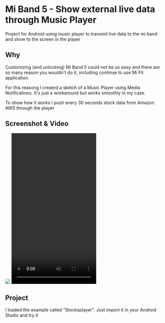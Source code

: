 # Mi Band 5 - Show external live data through Music Player
Project for Android using music player to transmit live data to the mi band and show to the screen in the player

## Why
Customizing (and unlocking) Mi Band 5 could not be so easy and there are so many reason you wouldn't do it, including continue to use Mi Fit application.

For this reasong I created a sketch of a Music Player using Media Notifications. It's just a workaround but works smoothly in my case.

To show how it works I push every 30 seconds stock data from Amazon AWS through the player

## Screenshot & Video
<img src="https://cyberdynamic.eu/Mi-Band-5-Show-External-Live-Data/image.jpg">
<video width="270" height="480" controls>
  <source src="https://cyberdynamic.eu/Mi-Band-5-Show-External-Live-Data/video.mp4" type="video/mp4">
  <a href="https://cyberdynamic.eu/Mi-Band-5-Show-External-Live-Data/video.mp4">Link to the video</a>
</video>

## Project
I loaded the example called "Stocksplayer". Just import it in your Android Studio and try it
